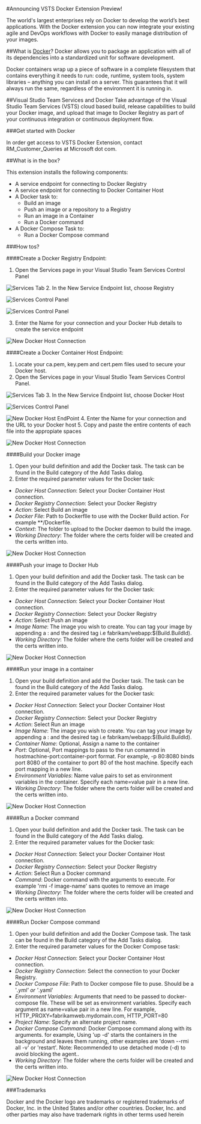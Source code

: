 #Announcing VSTS Docker Extension Preview!

The world's largest enterprises rely on Docker to develop the world’s best applications. With the Docker extension you can now integrate your existing agile and DevOps workflows with Docker to easily manage distribution of your images. 

##What is [Docker](https://www.docker.com/what-docker)?
Docker allows you to package an application with all of its dependencies into a standardized unit for software development.

Docker containers wrap up a piece of software in a complete filesystem that contains everything it needs to run: code, runtime, system tools, system libraries – anything you can install on a server. This guarantees that it will always run the same, regardless of the environment it is running in.

##Visual Studio Team Services and Docker
Take advantage of the Visual Studio Team Services (VSTS) cloud based build, release capabilities to build your Docker image, and upload that image to Docker Registry as part of your continuous integration or continuous deployment flow. 

###Get started with Docker

In order get access to VSTS Docker Extension, contact RM_Customer_Queries at Microsoft dot com.

##What is in the box?

This extension installs the following components:
  * A service endpoint for connecting to Docker Registry
  * A service endpoint for connecting to Docker Container Host
  * A Docker task to:
    * Build an image
    * Push an image or a repository to a Registry
    * Run an image in a Container
    * Run a Docker command
  * A Docker Compose Task to:
    * Run a Docker Compose command

###How tos?

####Create a Docker Registry Endpoint:
 1. Open the Services page in your Visual Studio Team Services Control Panel
 
 ![Services Tab](src/Images/ServicesTab.png)
 2. In the New Service Endpoint list, choose Registry

  ![Services Control Panel](src/Images/ServicesControlPanel.png)
  
  ![Services Control Panel](src/Images/NewDockerRegistry.png)

 3. Enter the Name for your connection and your Docker Hub details to create the service endpoint

  ![New Docker Host Connection](src/Images/DockerRegistry.png)

####Create a Docker Container Host Endpoint:

 1. Locate your ca.pem, key.pem and cert.pem files used to secure your Docker host.
 2. Open the Services page in your Visual Studio Team Services Control Panel.

  ![Services Tab](src/Images/ServicesTab.png)
 3. In the New Service Endpoint list, choose Docker Host

  ![Services Control Panel](src/Images/ServicesControlPanel.png)
  
  ![New Docker Host EndPoint](src/Images/NewDockerHostEndPoint.png)
 4. Enter the Name for your connection and the URL to your Docker host
 5. Copy and paste the entire contents of each file into the appropiate spaces

  ![New Docker Host Connection](src/Images/DockerHostEndPoint.png)

####Build your Docker image
 1. Open your build definition and add the Docker task. The task can be found in the Build category of the Add Tasks dialog.
 2. Enter the required parameter values for the Docker task:
  * *Docker Host Connection*: Select your Docker Container Host connection.
  * *Docker Registry Connection*: Select your Docker Registry 
  * *Action*: Select Build an image
  * *Docker File*: Path to Dockerflle to use with the Docker Build action. For example **/Dockerfile. 
  * *Context*: The folder to upload to the Docker daemon to build the image.
  * *Working Directory*: The folder where the certs folder will be created and the certs written into.

  ![New Docker Host Connection](src/Images/BuildDockerImage.png)

####Push your image to Docker Hub
  1. Open your build definition and add the Docker task. The task can be found in the Build category of the Add Tasks dialog.
  2. Enter the required parameter values for the Docker task:
   * *Docker Host Connection*: Select your Docker Container Host connection.
   * *Docker Registry Connection*: Select your Docker Registry 
   * *Action*: Select Push an image
   * *Image Name*: The image you wish to create. You can tag your image by appending a : and the desired tag i.e fabrikam/webapp:$(Build.BuildId).
   * *Working Directory*: The folder where the certs folder will be created and the certs written into.

  ![New Docker Host Connection](src/Images/PushDockerImage.png)

####Run your image in a container
  1. Open your build definition and add the Docker task. The task can be found in the Build category of the Add Tasks dialog.
  2. Enter the required parameter values for the Docker task:
   * *Docker Host Connection*: Select your Docker Container Host connection.
   * *Docker Registry Connection*: Select your Docker Registry 
   * *Action*: Select Run an image
   * *Image Name*: The image you wish to create. You can tag your image by appending a : and the desired tag i.e fabrikam/webapp:$(Build.BuildId).
   * *Container Name*: Optional, Assign a name to the container
   * *Port*: Optional, Port mappings to pass to the run comamnd in hostmachine-port:container-port format. For example, -p 80:8080 binds port 8080 of the container to port 80 of the host machine. Specify each port mapping in a new line. 
   * *Environment Variables*: Name value pairs to set as environment variables in the container. Specify each name=value pair in a new line.
   * *Working Directory*: The folder where the certs folder will be created and the certs written into.

  ![New Docker Host Connection](src/Images/RunDockerImage.png)

####Run a Docker command
  1. Open your build definition and add the Docker task. The task can be found in the Build category of the Add Tasks dialog.
  2. Enter the required parameter values for the Docker task:
   * *Docker Host Connection*: Select your Docker Container Host connection.
   * *Docker Registry Connection*: Select your Docker Registry 
   * *Action*: Select Run a Docker command
   * *Command*: Docker command with the arguments to execute. For example 'rmi -f image-name' sans quotes to remove an image
   * *Working Directory*: The folder where the certs folder will be created and the certs written into.

  ![New Docker Host Connection](src/Images/RunDockerCommand.png)

####Run Docker Compose command
  1. Open your build definition and add the Docker Compose task. The task can be found in the Build category of the Add Tasks dialog.
  2. Enter the required parameter values for the Docker Compose task:
   * *Docker Host Connection*: Select your Docker Container Host connection.
   * *Docker Registry Connection*: Select the connection to your Docker Registry. 
   * *Docker Compose File*: Path to Docker compose file to puse. Should be a '*.yml' or '*.yaml' 
   * *Environment Variables*: Arguments that need to be passed to docker-compose file. These will be set as environment variables. Specify each argument as name=value pair in a new line. For example, HTTP_PROXY=fabrikamweb.mydomain.com, HTTP_PORT=80
   * *Project Name*: Specify an alternate project name. 
   * *Docker Compose Command*: Docker Compose command along with its arguments. for example, Using 'up -d' starts the containers in the background and leaves them running, other examples are 'down --rmi all -v' or 'restart'. Note: Recommended to use detached mode (-d) to avoid blocking the agent..
   *  *Working Directory*: The folder where the certs folder will be created and the certs written into.

  ![New Docker Host Connection](src/Images/DockerComposeUp.png)



###Trademarks

Docker and the Docker logo are trademarks or registered trademarks of Docker, Inc. in the United States and/or other countries. Docker, Inc. and other parties may also have trademark rights in other terms used herein

